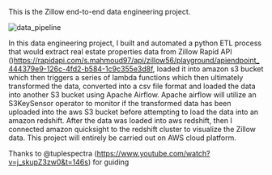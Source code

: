 This is the Zillow end-to-end data engineering project. 

![data_pipeline](https://github.com/user-attachments/assets/7ad8fbf8-c6a9-420e-afbf-4845c895b7fd)

In this data engineering project, I built and automated a python ETL process that would extract real estate properties data from Zillow Rapid API ()https://rapidapi.com/s.mahmoud97/api/zillow56/playground/apiendpoint_444379e9-126c-4fd2-b584-1c9c355e3d8f, loaded it into amazon s3 bucket which then triggers a series of lambda functions which then ultimately transformed the data, converted into a csv file format and loaded the data into another S3 bucket using Apache Airflow. Apache airflow will utilize an S3KeySensor operator to monitor if the transformed data has been uploaded into the aws S3 bucket before attempting to load the data into an amazon redshift. 
After the data was loaded into aws redshift, then I connected amazon quicksight to the redshift cluster to visualize the Zillow data.
This project will entirely be carried out on AWS cloud platform.

Thanks to @tuplespectra (https://www.youtube.com/watch?v=j_skupZ3zw0&t=146s) for guiding
